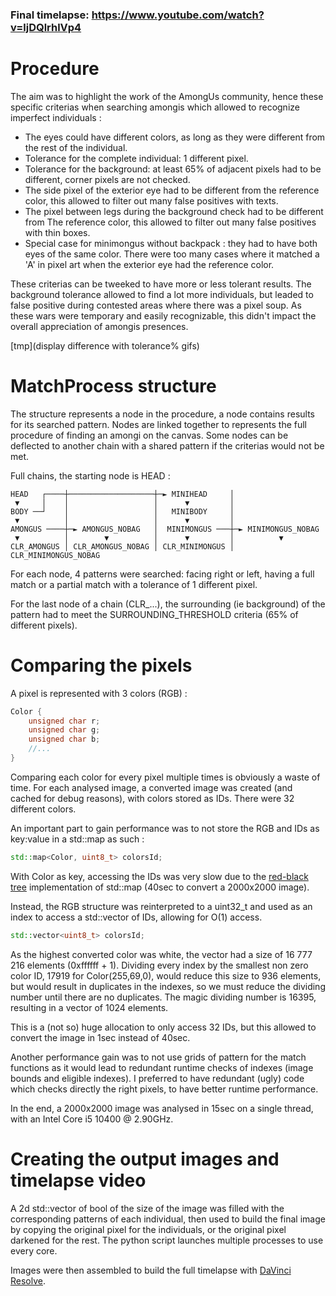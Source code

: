### Final timelapse: https://www.youtube.com/watch?v=ljDQlrhlVp4
#
# Procedure
The aim was to highlight the work of the AmongUs community, hence these specific criterias when searching amongis which allowed to recognize imperfect individuals :
- The eyes could have different colors, as long as they were different from the rest of the individual.
- Tolerance for the complete individual: 1 different pixel.
- Tolerance for the background: at least 65% of adjacent pixels had to be different, corner pixels are not checked.
- The side pixel of the exterior eye had to be different from the reference color, this allowed to filter out many false positives with texts.
- The pixel between legs during the background check had to be different from The reference color, this allowed to filter out many false positives with thin boxes.
- Special case for minimongus without backpack : they had to have both eyes of the same color. There were too many cases where it matched a 'A' in pixel art when the exterior eye had the reference color.

These criterias can be tweeked to have more or less tolerant results. The background tolerance allowed to find a lot more individuals, but leaded to false positive during contested areas where there was a pixel soup. As these wars were temporary and easily recognizable, this didn't impact the overall appreciation of amongis presences. 

[tmp](display difference with tolerance% gifs)

# MatchProcess structure
The structure represents a node in the procedure, a node contains results for its searched pattern. Nodes are linked together to represents the full procedure of finding an amongi on the canvas. Some nodes can be deflected to another chain with a shared pattern if the criterias would not be met.

Full chains, the starting node is HEAD :
```
HEAD   ┌────┼───────────────────┼─► MINIHEAD     │
 ▼     │    │                   │      ▼         │
BODY ──┘    │                   │   MINIBODY     │
 ▼          │                   │      ▼         │
AMONGUS ────┼─► AMONGUS_NOBAG   │  MINIMONGUS ───┼─► MINIMONGUS_NOBAG
 ▼          │        ▼          │      ▼         │          ▼
CLR_AMONGUS │ CLR_AMONGUS_NOBAG │ CLR_MINIMONGUS │ CLR_MINIMONGUS_NOBAG
```
For each node, 4 patterns were searched: facing right or left, having a full match or a partial match with a tolerance of 1 different pixel.

For the last node of a chain (CLR_...), the surrounding (ie background) of the pattern had to meet the SURROUNDING_THRESHOLD criteria (65% of different pixels).

# Comparing the pixels
A pixel is represented with 3 colors (RGB) :
```cpp
Color {
    unsigned char r;
    unsigned char g;
    unsigned char b;
    //...
}
```
Comparing each color for every pixel multiple times is obviously a waste of time. For each analysed image, a converted image was created (and cached for debug reasons), with colors stored as IDs. There were 32 different colors.

An important part to gain performance was to not store the RGB and IDs as key:value in a std::map as such :
```cpp
std::map<Color, uint8_t> colorsId;
```
With Color as key, accessing the IDs was very slow due to the [red-black tree](https://www.bigocheatsheet.com/) implementation of std::map (40sec to convert a 2000x2000 image). 

Instead, the RGB structure was reinterpreted to a uint32_t and used as an index to access a std::vector of IDs, allowing for O(1) access.
```cpp
std::vector<uint8_t> colorsId;
```
As the highest converted color was white, the vector had a size of 16 777 216 elements (0xffffff + 1).
Dividing every index by the smallest non zero color ID, 17919 for Color(255,69,0), would reduce this size to 936 elements, but would result in duplicates in the indexes, so we must reduce the dividing number until there are no duplicates. The magic dividing number is 16395, resulting in a vector of 1024 elements.

This is a (not so) huge allocation to only access 32 IDs, but this allowed to convert the image in 1sec instead of 40sec.

Another performance gain was to not use grids of pattern for the match functions as it would lead to redundant runtime checks of indexes (image bounds and eligible indexes). I preferred to have redundant (ugly) code which checks directly the right pixels, to have better runtime performance.

In the end, a 2000x2000 image was analysed in 15sec on a single thread, with an Intel Core i5 10400 @ 2.90GHz.

# Creating the output images and timelapse video
A 2d std::vector of bool of the size of the image was filled with the corresponding patterns of each individual, then used to build the final image by copying the original pixel for the individuals, or the original pixel darkened for the rest.
The python script launches multiple processes to use every core.

Images were then assembled to build the full timelapse with [DaVinci Resolve](https://www.blackmagicdesign.com/products/davinciresolve/).

